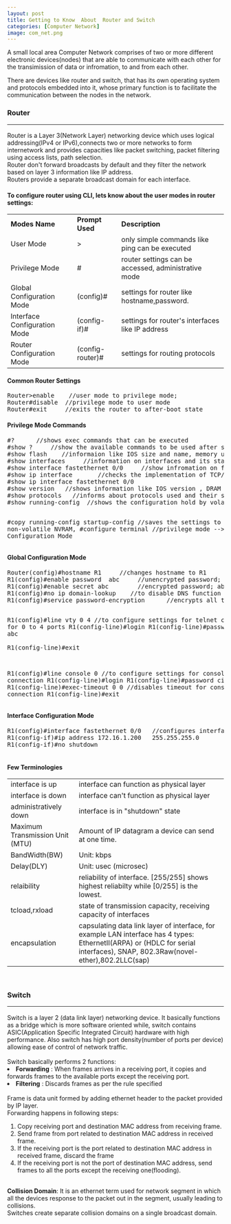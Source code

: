 ```yaml
---
layout: post
title: Getting to Know  About  Router and Switch
categories: [Computer Network]
image: com_net.png 
---
```

A small local area Computer Network comprises of two or more different electronic devices(nodes) that are able to communicate with each other for the transimission of data or infromation, to and  from each other.

<!--continue-->
There are devices like router and switch, that has its own operating system and protocols embedded into it, whose primary function is to facilitate the communication between the nodes in the network.

<h3>Router<hr></h3>
Router is a Layer 3(Network Layer) networking device which uses logical addressing(IPv4 or IPv6),connects two or more networks to form internetwork and provides capacities like packet switching, packet filtering using access lists, path selection.<br>
Router don't forward broadcasts by default and they filter the network based on layer 3 information like IP address. <br>
Routers provide a separate broadcast domain for each interface.<br>
<h4>To configure router using CLI, lets know about the user modes in router settings:</h4>
<table>
<tr><td><b>Modes Name</b></td><td><b>Prompt Used</b></td><td><b>Description</b></td></tr>
<tr><td>User Mode</td><td>></td><td>only simple commands like ping can be executed</td></tr>
<tr><td>Privilege Mode</td><td>#</td><td>router settings can be accessed, administrative mode</td></tr>
<tr><td>Global Configuration Mode</td><td>(config)#</td><td>settings for router like hostname,password.</td></tr>
<tr><td>Interface Configuration Mode</td><td>(config-if)#</td><td>settings for router's interfaces like IP address</td></tr>
<tr><td>Router Configuration Mode</td><td>(config-router)#</td><td>settings for routing protocols</td></tr> 
</table>

<h4>Common Router Settings</h4>
<pre>Router>enable    //user mode to privilege mode; 
Router#disable  //privilege mode to user mode
Router#exit     //exits the router to after-boot state
</pre>
<h4>Privilege Mode Commands</h4>
<pre>#?      //shows exec commands that can be executed
#show ?     //show the available commands to be used after show, some are
#show flash    //informaion like IOS size and name, memory used, flash memory size
#show interfaces     //information on interfaces and its state
#show interface fastethernet 0/0     //show infromation on fastethernet 0/0
#show ip interface       //checks the implementation of TCP/IP on interface
#show ip interface fastethernet 0/0 
#show version   //shows information like IOS version , DRAM size, NVRAM size etc.
#show protocols   //informs about protocols used and their status in interfaces
#show running-config  //shows the configuration hold by volatile RAM

#copy running-config startup-config  //saves the settings to non-volatile NVRAM,
#configure terminal      //privilege mode --> Global Configuration Mode 
</pre>
<h4>Global Configuration Mode</h4>
<pre>Router(config)#hostname R1     //changes hostname to R1
R1(config)#enable password  abc     //unencrypted password; abc for gaining access to privilege mode
R1(config)#enable secret abc        //encrypted password; abc for access to privelege mode from user mode
R1(config)#no ip domain-lookup    //to disable DNS function that is enabled by default
R1(config)#service password-encryption      //encrypts all the password 

R1(config)#line vty 0 4     //to configure settings for telnet connection for 0 to 4 ports
        R1(config-line)#login
        R1(config-line)#password abc    
        R1(config-line)#exit

R1(config)#line console 0  //to configure settings for console connection
       R1(config-line)#login
       R1(config-line)#password cisco
       R1(config-line)#exec-timeout 0 0   //disables timeout for console connection
       R1(config-line)#exit
</pre>

 <h4>Interface Configuration Mode</h4>
 <pre>
R1(config)#interface fastethernet 0/0   //configures interface fastethernet
R1(config-if)#ip address 172.16.1.200   255.255.255.0
R1(config-if)#no shutdown
 </pre>

 <h4>Few Terminologies</h4>
 <table>
 <tr><td>interface is up </td><td>interface can function as physical layer</td></tr>
 <tr><td>interface is down </td> <td> interface  can't function as physical layer</td></tr>
 <tr><td>administratively down</td><td>interface is in "shutdown" state</td></tr>
 <tr><td>Maximum Transmission Unit  (MTU)</td><td>Amount of IP datagram a device can send at one time.  </td></tr>
<tr><td>BandWidth(BW)</td><td>Unit: kbps</td></tr>
<tr><td>Delay(DLY)</td><td>Unit: usec (microsec)</td></tr>
<tr><td>relaibility</td><td>reliability of interface. [255/255] shows highest reliabilty while [0/255] is the lowest.</td></tr>
<tr><td>tcload,rxload</td><td>state of transmission capacity, receiving capacity of interfaces</td></tr>
<tr><td>encapsulation</td><td>capsulating data link layer of interface, for example LAN interface has 4 types: EthernetII(ARPA) or (HDLC for serial interfaces), SNAP, 802.3Raw(novel-ether),802.2LLC(sap)</td></tr>
</table>

<br>
<h3>Switch<hr></h3>
Switch is a layer 2 (data link layer) networking device. It basically functions as a bridge which is more software oriented while, switch contains ASIC(Application Specific Integrated Circuit) hardware with high performance. Also switch has high port density(number of ports per device) allowing ease of control of network traffic.<br><br>
Switch basically performs 2 functions:
<li><b>Forwarding</b> : When frames arrives in a receiving port, it copies and forwards frames to the available ports except the receiving port.</li>
<li><b>Filtering</b> : Discards frames as per the rule specified</li>
<br>
Frame is data unit formed by adding ethernet header to the packet provided by IP layer.<br>
Forwarding happens in following steps:<br>
<ol>
	<li>Copy receiving port and destination MAC address from receiving frame.</li>
	<li>Send frame from port related to destination MAC address in received frame.</li>
	<li>If the receiving port is the port related to destination MAC address in received frame, discard the frame</li>
	<li>If the receiving port is not the port of destination MAC address, send frames to all the ports except the receiving one(flooding).</li>
</ol>
<br>
<b>Collision Domain</b>: It is an ethernet term used for network segment in which all the devices response to the packet out in the segment, usually leading to collisions.
<br> 
Switches create separate collision domains on a single broadcast domain.<br>
<br>
   
